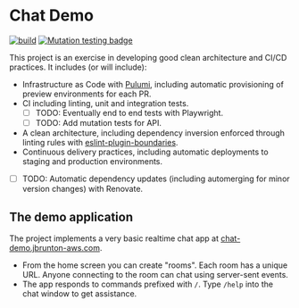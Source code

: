 # Chat Demo

[![build](https://github.com/jbrunton/chat-demo/actions/workflows/build.yml/badge.svg?query=branch%3Amain)](https://github.com/jbrunton/chat-demo/actions/workflows/build.yml?query=branch%3Amain)
[![Mutation testing badge](https://img.shields.io/endpoint?style=flat&url=https%3A%2F%2Fbadge-api.stryker-mutator.io%2Fgithub.com%2Fjbrunton%2Fchat-demo%2Fmain)](https://dashboard.stryker-mutator.io/reports/github.com/jbrunton/chat-demo/main)

This project is an exercise in developing good clean architecture and CI/CD practices. It includes (or will include):

* Infrastructure as Code with [Pulumi](https://www.pulumi.com/), including automatic provisioning of preview environments for each PR.
* CI including linting, unit and integration tests.
  * [ ] TODO: Eventually end to end tests with Playwright.
  * [ ] TODO: Add mutation tests for API.
* A clean architecture, including dependency inversion enforced through linting rules with [eslint-plugin-boundaries](https://github.com/javierbrea/eslint-plugin-boundaries).
* Continuous delivery practices, including automatic deployments to staging and production environments.
* [ ] TODO: Automatic dependency updates (including automerging for minor version changes) with Renovate.

## The demo application

The project implements a very basic realtime chat app at [chat-demo.jbrunton-aws.com](https://chat-demo.jbrunton-aws.com).

* From the home screen you can create "rooms". Each room has a unique URL. Anyone connecting to the room can chat using server-sent events.
* The app responds to commands prefixed with `/`. Type `/help` into the chat window to get assistance.
